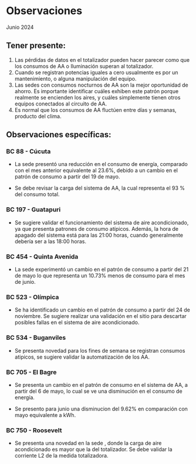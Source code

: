 # Observaciones

<div align="right">

</div>

Junio 2024
## Tener presente:

1. Las pérdidas de datos en el totalizador pueden hacer parecer como que los consumos de AA o Iluminación superan al totalizador.
2. Cuando se registran potencias iguales a cero usualmente es por un mantenimiento, o alguna manipulación del equipo.
3. Las sedes con consumos nocturnos de AA son la mejor oportunidad de ahorro. Es importante identificar cuáles exhiben este patrón porque realmente se encienden los aires, y cuáles simplemente tienen otros equipos conectados al circuito de AA.
4. Es normal que los consumos de AA fluctúen entre días y semanas, producto del clima.

<!--
## Observaciones generales:
Durante el mes de Noviembre se observó que las sedes disminuyeron su consumo en un 4% en promedio en comparación con el mes anterior:

### Sedes que vieron una reducción en el consumo en comparación al mes de Noviembre respecto a Octubre:
- CENTRO COLON
- CALLE 10
- LOS PATIOS

<!-- ### Sedes que vieron un incremento en el consumo en comparación al mes de Noviembre respecto a Octubre:
- BANCA COLOMBIA CARTAGENA  -->

## Observaciones específicas:

<!-- ### BC 044 - Piedecuesta

- Durante el mes de abril, el consumo de energía aumentó en 1521 kWh con respecto al mes anterior lo que representa un aumento del 20.59%. Este incremento en el consumo de energía está asociado al aumento de la temperatura durante las horas laborales hábiles.  -->

<!--### BC 061 - Carrera Primera

- Se recomienda verificar el funcionamiento del AA durante los días festivos, ya que no se observa una reducción en el consumo de energía durante esos días. -->

<!-- En diciembre, el consumo de energía fue 2,296 kWh menor en comparación con el mes anterior noviembre que registró un consumo de 10,291 kWh. Esto representa una disminución del 22.31% en el consumo. Este cambio se debe a un ajuste en el patrón de consumo de la sede a partir del 30 de noviembre.
-->

<!-- ### BC 66 - Palmira -->

<!-- La sede ha logrado reducir su consumo en un 7% con respecto al mes anterior, lo que indica que se ha tenido en cuenta la recomendación de encender el aire acondicionado a partir de las 7:00 am. Esta medida ha generado ahorros de 649 kWh en el mes de Octubre. -->

<!-- ### BC 78 - El Cacique  -->

### BC 88 - Cúcuta 

- La sede presentó una reducción en el consumo de energía, comparado con el mes anterior equivalente al 23.6%, debido a un cambio en el patrón de consumo a partir del 19 de mayo. 

- Se debe revisar la carga del sistema de AA, la cual representa el 93 % del consumo total.

<!-- ### BC 90 - Megamall

- Durante el mes de febrero, el consumo de energía eléctrica fue de 298 kWh menos en comparación con el mes anterior, en enero, que fue de 4786 kWh. Esto representa una reducción del 6.23% en el consumo. El sistema de aire acondicionado ahora comienza apagarse desde las 18:00 horas, en lugar de las 19:00 horas como se hacía anteriormente. -->

<!-- ### BC 185 - Llano Grande Palmira

- El consumo de energía de Enero fue 5656 kWh. Para el mes de Enero se consumió 782 kWh más en comparación al mes anterior Diciembre con 4874, lo que representa un 16.05% más de consumo, debido a que se presentaron consumos nocturnos a partir del 23 de enero por cambio en el patrón de consumo.


<!-- Se han logrado ahorros de 399 kWh para el mes de Octubre gracias a la corrección de los consumos atípicos durante los fines de semana mediante ajustes en la automatización. -->

### BC 197 - Guatapuri

- Se sugiere validar el funcionamiento del sistema de aire acondicionado, ya que presenta patrones de consumo atípicos. Además, la hora de apagado del sistema está para las 21:00 horas, cuando generalmente debería ser a las 18:00 horas.

<!-- ### BC 205 - Villa Colombia -->

<!-- ### BC 210 - Banca Colombia Cartagena

- La sede estaba en mantenimientos operativos lo cual se ve un aunmento respecto a la linea base.  -->


<!-- La sede estuvo en mantenimiento operativo del 29 noviembre del 2023  hasta el 12 de febrero 2024, lo cual ya se observa patrones de consumos normales. -->

<!-- ### BC 205 - Villa Colombia -->

<!-- ### BC 216 - Sabana de Torres -->

<!--### BC 253 - Puerta del Norte

- Se normaliza los consumos nocturnos a partir del 19 de mayo, los cuales se presentaban novedad cambio en el patrón de consumo. -->

<!-- ### BC 291 - Las Palmas

- A partir del 16 de febrero, la sede ha experimentado un cambio en el patrón de consumo debido a trabajos operativos. Se sugiere revisar la automatización, ya que se ha observado un aumento en el consumo de energía durante las horas nocturnas en la sede.  -->

<!-- ### BC 302 - Quebrada Seca -->

<!--### BC 306 - Barrancabermeja

- La sede presenta una novedad en el consumo de energía para los días festivos, se debe evaluar la automatización de la sede durante estos días para reducir el consumo de energía. -->

<!--  Se ha identificado una novedad en el consumo de energía en la sede durante los días festivos. Se requiere validar y solucionar novedad de aire acondicionado para lograr una disminución en el consumo durante estos días especiales.

- Cambio en el patrón de consumo de la carga AA, la sede se encuentra en gestión (SOPORTICA -CELSIA).-->

<!--### BC 311 - Bello

- La sede presenta una novedad en el consumo de energía para los días festivos, se debe evaluar la automatización de la sede durante estos días para reducir el consumo de energía. -->

<!-- Se ha identificado una novedad en el consumo de energía en la sede durante los días festivos. -->

<!--### BC 371 - Caucasia

 - La sede experimenta un cambio en el patrón de consumo durante las horas 12 y 13 del mediodía, lo que resulta en un aumento del consumo de energía con respecto a la línea base para dichas horas. -->


<!-- Se presenta novedad en medida AA a partir del 5 agosto, se presentaron trabajos en la sede por reposición de aire y planta electrica. Se presenta novedad en la medida de AA. -->

<!--### BC 398 - Mariquita

- Para el mes de Marzo se consumió 426 kWh más en comparación al mes anterior Febrero con 5074, lo que representa un 8.40% más de consumo. Se presento un cambio en el patrón de consumo del AA, a partir del 23 marzo.  -->

<!--### BC 424 - Honda

- Se ha identificado una novedad en la sede, donde el consumo de aire acondicionado es superior al registrado en el totalizador. -->
<!--### BC 453 - Pitalito

- La sede presentó un cambio en el patrón de consumo a partir 25 de Octubre por trabajos en la sede --> 
 
### BC 454 - Quinta Avenida  

- La sede experimentó un cambio en el patrón de consumo a partir del 21 de mayo lo que representa un 10.73% menos de consumo para el mes de junio.

<!-- Se ha normalizado la medida a partir del 10 agosto, se incluye en el dashboard e informe de control. Es
importante tener en cuenta que se está construyendo la línea base para futuras referencias. -->

<!--### BC 459 - Campo Alegre -->

<!-- Se debe validar sistema de AA, debido a que presenta comportamiento de consumo atipico a partir del 15 agosto. -->

<!-- Pendiente de actualización de firmware. -->

<!--### BC 495 - El Bosque 

- Se sugiere validar la automatización de los aires acondicionados debido a un aumento en el consumo de energía durante las horas nocturnas. -->


<!-- Se presenta alerta por carga climitazación en horario nocturno para el sabado 22 agosto. Validar si se presentaron trabajos en la sede. -->

<!-- ### BC 496 - Iwanna

- Los trabajos en la sede finalizaron el 4 de Octubre y se observó una disminución de 1,711 kWh en el consumo en Octubre en comparación con el mes de agosto. esta sede es un ejemplo de los ahorros -->

<!-- ### BC 514 - Centro Comercial Único -->

### BC 523 - Olímpica

- Se ha identificado un cambio en el patrón de consumo a partir del 24 de noviembre. Se sugiere realizar una validación en el sitio para descartar posibles fallas en el sistema de aire acondicionado.

### BC 534 - Buganviles

- Se presenta novedad para los fines de semana se registran consumos atipicos, se sugiere validar la automatización de los AA.

<!-- ### BC 613 - La America -->

<!-- Se presentó un cambio en el consumo nocturno para el 12 de agosto. Se deben validar temas de automatización en la sede. -->

<!-- ### BC 656 - Mayales -->

<!-- ### BC 659 - Girardot -->


<!--### BC 678 - Paseo de la Castellana 

- El consumo de energía de Marzo fue 9672 kWh se consumió 3022 kWh más en comparación al mes anterior Febrero con 6650, lo que representa un 45.45% más de consumo. Se sugiere validar la automatización en las horas nocturnas. -->

### BC 705 - El Bagre 

- Se presenta un cambio en el patrón de consumo en el sistema de AA, a partir del 6 de mayo, lo cual se ve una disminución en el consumo de energía.

- Se presento para junio una disminucion del 9.62% en comparación con mayo equivalente a kWh.

<!-- ### BC 741 - Calima--> 

<!-- Se desmonto monitoreo por adecuación en la sede entra fase 2.-->

<!-- ### BC 749 - Santa Monnica--> 

### BC 750 - Roosevelt

- Se presenta una novedad en la sede , donde la carga de aire acondicionado es mayor que la del totalizador. Se debe validar la corriente L2 de la medida totalizadora.

<!--Se presenta una novedad en la sede a partir del 28 de septiembre, donde la carga de aire acondicionado es mayor que la del totalizador. Se debe validar la corriente L2 de la medida totalizadora. -->

<!-- ### BC 764 - Jamundí

- La sede presentó una novedad en el consumo durante los fines de semana durante el mes de Noviembre. Esta novedad ya ha sido resuelta.-->


<!--### BC 776 - Lebrija


- Para el mes de Mayo se consumió 532 kWh menos en comparación al mes anterior Abril con 3252, lo que representa un 16.36% menos de consumo, debido a que se presentoun cambio en el patrón de consumo desde el 16 de may. -->

<!--### BC 784 - Centro Colon

- Se evidencia que los consumos de la sede se normalizan a partir del 10 de noviembre. A partir de noviembre se ha presentados ahorros.

- Para el mes de Febrero se consumió 355 kWh menos en comparación al mes anterior Enero con 5854, lo que representa un 6.07% menos de consumo.-->

<!-- Consumo irregular con respecto a la línea base (revsar tablero interactivo para junior información).  -->

<!--### BC 787 - Bocagrande Carrera Tercera

-El consumo de energía de Marzo fue 14957 kWh se consumió 1367 kWh más en comparación al mes anterior Febrero con 13591, lo que representa un 10.06% más de consumo. Se sugiere validar la automatización en las horas nocturnas. -->

<!-- ### BC 789 - Manga -->

<!-- ### BC 792 - Paseo del comercio -->

<!--### BC 793 - Profesionales

- La sede presentó cambios en el patrón de consumo referente a su linea base, se suguiere validar el sistema de AA. -->

<!-- ### BC 796 - Girón -->

<!-- ### BC 799 - Floridablanca -->

<!-- ### BC 816 - Calle 10 

- Para el mes de Abril se consumió 752 kWh más en comparación al mes anterior Marzo, lo que representa un 8.93% más de consumo. Se sugiere validar el consumo en el horario no laboral. -->

<!-- ### BC 824 - Ventura Plaza -->


<!-- ### BC 825 - Astrocentro -->

<!--### BC 829 - Unicentro Cali -->

<!-- A partir del 4 de agosto, se ha normalizado el monitoreo debido a una adecuación realizada en la sede. -->

<!-- ### BC 834 - San Mateo -->

<!-- ### BC 863 - Los Patios -->

<!-- ### - Valledupar -->

<!-- ### BC 863 - Granada 

Sin datos para abril, no entraria en facturación
-->

